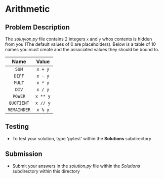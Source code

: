 # Arithmetic

## Problem Description
The *soluyion.py* file contains 2 integers `x` and `y` whos contents is hidden from you (The default values of 0 are placeholders). Below is a table of 10 names you must create and the associated values they should be bound to.

  Name      | Value
:----------:|:-----:
`SUM`       | `x + y`
`DIFF`      | `x - y`
`MULT`      | `x * y`
`DIV`       | `x / y`
`POWER`     | `x ** y`
`QUOTIENT`  | `x // y`
`REMAINDER` | `x % y`

## Testing
* To test your solution, type 'pytest' within the **Solutions** subdirectory

## Submission
* Submit your answers in the *solution.py* file within the *Solutions* subdirectory within this directory
